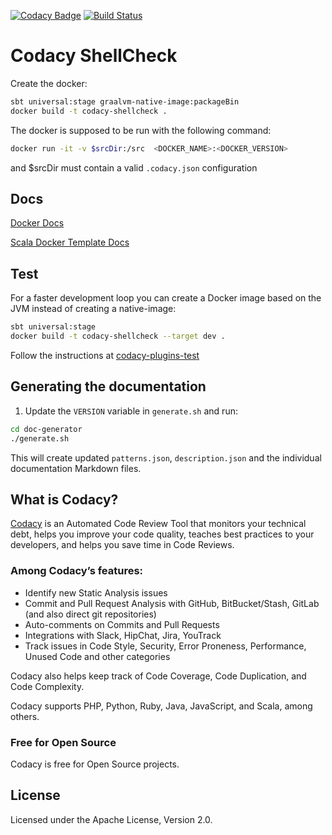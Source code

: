 [![Codacy Badge](https://api.codacy.com/project/badge/Grade/e6e9a17f8190438e83874c1b3f7cb62f)](https://www.codacy.com/gh/codacy/codacy-shellcheck?utm_source=github.com&amp;utm_medium=referral&amp;utm_content=codacy/codacy-shellcheck&amp;utm_campaign=Badge_Grade)
[![Build Status](https://circleci.com/gh/codacy/codacy-shellcheck.svg?style=shield&circle-token=:circle-token)](https://circleci.com/gh/codacy/codacy-shellcheck)

# Codacy ShellCheck

Create the docker:

```bash
sbt universal:stage graalvm-native-image:packageBin
docker build -t codacy-shellcheck .
```

The docker is supposed to be run with the following command:

```sh
docker run -it -v $srcDir:/src  <DOCKER_NAME>:<DOCKER_VERSION>
```

and $srcDir must contain a valid `.codacy.json` configuration

## Docs

[Docker Docs](https://support.codacy.com/hc/en-us/articles/207994725-Tool-Developer-Guide)

[Scala Docker Template Docs](https://support.codacy.com/hc/en-us/articles/207280379-Tool-Developer-Guide-Using-Scala)

## Test

For a faster development loop you can create a Docker image based on the JVM instead of creating a native-image:

```bash
sbt universal:stage
docker build -t codacy-shellcheck --target dev .
```

Follow the instructions at [codacy-plugins-test](https://github.com/codacy/codacy-plugins-test/blob/master/README.md#test-definition)

## Generating the documentation

1. Update the `VERSION` variable in `generate.sh` and run:

```bash
cd doc-generator
./generate.sh
```

This will create updated `patterns.json`, `description.json` and the individual documentation Markdown files.

## What is Codacy?

[Codacy](https://www.codacy.com/) is an Automated Code Review Tool that monitors your technical debt, helps you improve your code quality, teaches best practices to your developers, and helps you save time in Code Reviews.

### Among Codacy’s features:

- Identify new Static Analysis issues
- Commit and Pull Request Analysis with GitHub, BitBucket/Stash, GitLab (and also direct git repositories)
- Auto-comments on Commits and Pull Requests
- Integrations with Slack, HipChat, Jira, YouTrack
- Track issues in Code Style, Security, Error Proneness, Performance, Unused Code and other categories

Codacy also helps keep track of Code Coverage, Code Duplication, and Code Complexity.

Codacy supports PHP, Python, Ruby, Java, JavaScript, and Scala, among others.

### Free for Open Source

Codacy is free for Open Source projects.

## License

Licensed under the Apache License, Version 2.0.
